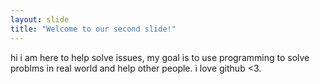 ```yaml
---
layout: slide
title: "Welcome to our second slide!"
---
```

hi i am here to help solve issues, my goal is to use programming to solve problms in real world and help other people. i love github <3.
